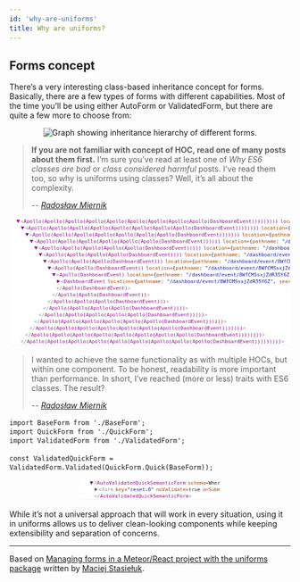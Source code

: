 ```yaml
---
id: 'why-are-uniforms'
title: Why are uniforms?
---
```


## Forms concept

There’s a very interesting class-based inheritance concept for forms.
Basically, there are a few types of forms with different capabilities.
Most of the time you’ll be using either AutoForm or ValidatedForm, but there are quite a few more to choose from:

<p align="center">
  <img src="/img/uniforms-graph.png" alt='Graph showing inheritance hierarchy of different forms.'/>
</p>

> **If you are not familiar with concept of HOC, read one of many posts about them first.**
> I’m sure you’ve read at least one of _Why ES6 classes are bad_ or _class considered harmful_ posts. I’ve read them too, so why is uniforms using classes? Well, it’s all about the complexity.
>
> -- <cite>[Radosław Miernik](https://github.com/radekmie)</cite>

<p align="center">
  <img src="/img/hoc-hell.png" alt='React DevTools when lots of HOC’s are applied to a component.'/>
</p>

> I wanted to achieve the same functionality as with multiple HOCs, but within one component. To be honest, readability is more important than performance. In short, I’ve reached (more or less) traits with ES6 classes. The result?
>
> -- <cite>[Radosław Miernik](https://github.com/radekmie)</cite>

```tsx
import BaseForm from './BaseForm';
import QuickForm from './QuickForm';
import ValidatedForm from './ValidatedForm';

const ValidatedQuickForm = ValidatedForm.Validated(QuickForm.Quick(BaseForm));
```

<p align="center">
  <img src="/img/uniforms-traits.png" alt='AutoValidatedQuickSemanticForm (using 5 "traits") viewed in React DevTools.'/>
</p>

While it’s not a universal approach that will work in every situation, using it in uniforms allows us to deliver clean-looking components while keeping extensibility and separation of concerns.

<hr />

Based on [Managing forms in a Meteor/React project with the uniforms package](https://blog.meteor.com/managing-forms-in-a-meteor-react-project-with-uniforms-33d60602b43a) written by [Maciej Stasiełuk](https://github.com/MacRusher).
